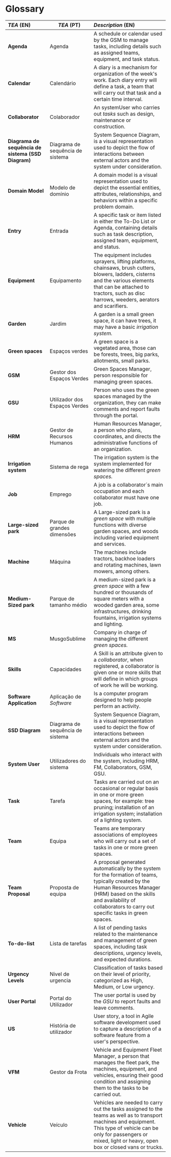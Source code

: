 # Glossary



| **_TEA_** (EN)                                     | **_TEA_** (PT)                   | **_Description_** (EN)                                                                                                                                                                                                                 |                                       
|:---------------------------------------------------|----------------------------------|:---------------------------------------------------------------------------------------------------------------------------------------------------------------------------------------------------------------------------------------|
| **Agenda**                                         | Agenda                           | A schedule or calendar used by the GSM to manage tasks, including details such as assigned teams, equipment, and task status.                                                                                                          |
| **Calendar**                                       | Calendário                       | A diary is a mechanism for organization of the week's work. Each diary entry will define a task, a team that will carry out that task and a certain  time interval.                                                                    |
| **Collaborator**                                   | Colaborador                      | An systemUser who carries out _tasks_ such as design, maintenance or construction.                                                                                                                                                     |
| **Diagrama de sequência de sistema (SSD Diagram)** | Diagrama de sequência de sistema | System Sequence Diagram, is a visual representation used to depict the flow of interactions between external actors and the system under consideration.                                                                                |
| **Domain Model**                                   | Modelo de domínio                | A domain model is a visual representation used to depict the essential entities, attributes, relationships, and behaviors within a specific problem domain.                                                                            |
| **Entry**                                          | Entrada                          | A specific task or item listed in either the To-Do List or Agenda, containing details such as task description, assigned team, equipment, and status.                                                                                  |
| **Equipment**                                      | Equipamento                      | The equipment includes sprayers, lifting platforms, chainsaws, brush cutters, blowers, ladders, cisterns and the various elements that can be attached to tractors, such as disc harrows, weeders, aerators and scarifiers.            |
| **Garden**                                         | Jardim                           | A garden is a small green space, it can have trees, it may have a basic _irrigation system._                                                                                                                                           |
| **Green spaces**                                   | Espaços verdes                   | A green space is a vegetated area, those can be forests, trees, big parks, allotments, small parks.                                                                                                                                    |
| **GSM**                                            | Gestor dos Espaços Verdes        | Green Spaces Manager, person responsible for managing green spaces.                                                                                                                                                                    |
| **GSU**                                            | Utilizador dos Espaços Verdes    | Person who uses the green spaces managed by the organization, they can make comments and report faults through the portal.                                                                                                             |
| **HRM**                                            | Gestor de Recursos Humanos       | Human Resources Manager, a person who plans, coordinates, and directs the administrative functions of an organization.                                                                                                                 |
| **Irrigation system**                              | Sistema de rega                  | The irrigation system is the system implemented for watering the different _green spaces._                                                                                                                                             |
| **Job**                                            | Emprego                          | A job is a collaborator´s main occupation and each collaborator must have one job.                                                                                                                                                     |
| **Large-sized park**                               | Parque de grandes dimensões      | A Large-sized park is a _green space_ with multiple functions with diverse garden spaces, and woods including varied equipment and services.                                                                                           |
| **Machine**                                        | Máquina                          | The machines include tractors, backhoe loaders and rotating machines, lawn mowers, among others.                                                                                                                                       |
| **Medium-Sized park**                              | Parque de tamanho médio          | A medium-sized park is a _green space_ with a few hundred or thousands of square meters with a wooded garden area, some infrastructures, drinking fountains, irrigation systems and lighting.                                          |
| **MS**                                             | MusgoSublime                     | Company in charge of managing the different _green spaces._                                                                                                                                                                            |
| **Skills**                                         | Capacidades                      | A Skill is an attribute given to a _collaborator_, when registered, a collaborator is given one or more skills that will define in which groups of work he will be working.                                                            |
| **Software Application**                           | Aplicação de _Software_          | Is a computer program designed to help people perform an activity.                                                                                                                                                                     |
| **SSD Diagram**                                    | Diagrama de sequência de sistema | System Sequence Diagram, is a visual representation used to depict the flow of interactions between external actors and the system under consideration.                                                                                |
| **System User**                                    | Utilizadores do sistema          | Individuals who interact with the system, including HRM, FM, Collaborators, GSM, GSU.                                                                                                                                                  |
| **Task**                                           | Tarefa                           | Tasks are carried out on an occasional or regular basis in one or more green spaces, for example: tree pruning; installation of an irrigation system; installation of a lighting system.                                               |
| **Team**                                           | Equipa                           | Teams are temporary associations of employees who will carry out a set of tasks in one or more green spaces.                                                                                                                           |
| **Team Proposal**                                  | Proposta de equipa               | A proposal generated automatically by the system for the formation of teams, typically created by the Human Resources Manager (HRM) based on the skills and availability of collaborators to carry out specific tasks in green spaces. |
| **To-do-list**                                     | Lista de tarefas                 | A list of pending tasks related to the maintenance and management of green spaces, including task descriptions, urgency levels, and expected durations.                                                                                |
| **Urgency Levels**                                 | Nivel de urgencia                | Classification of tasks based on their level of priority, categorized as High, Medium, or Low urgency.                                                                                                                                 |
| **User Portal**                                    | Portal do Utilizador             | The user portal is used by the _GSU_ to report faults and leave comments.                                                                                                                                                              |
| **US**                                             | História de utilizador           | User story, a tool in Agile software development used to capture a description of a software feature from a user's perspective.                                                                                                        |
| **VFM**                                            | Gestor da Frota                  | Vehicle and Equipment Fleet Manager, a person that manages the fleet park, the machines, equipment, and vehicles, ensuring their good condition and assigning them to the tasks to be carried out.                                     |
| **Vehicle**                                        | Veículo                          | Vehicles are needed to carry out the tasks assigned to the teams as well as to transport machines and equipment. This type of vehicle can be only for passengers or mixed, light or heavy, open box or closed vans or trucks.          |.                                                                                                                                                                     |








